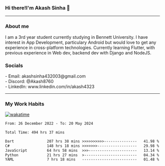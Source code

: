 <h3>Hi there!I'm Akash Sinha 👋</h3>

--- 

<h3>About me</h3>
I am a 3rd year student currently studying in Bennett University. I have interest in App Development, particulary Android but would love to get any experience in cross-platform technologies. Currently learning Flutter, with previous experience in Web dev, backend dev with Django and NodeJS.

<h3>Socials</h3>
 - Email: akashsinha432003@gmail.com<br>
 - Discord: @Akash8760<br>
 - LinkedIn: www.linkedin.com/in/akash4323<br>


---

<h3>My Work Habits</h3>

[![wakatime](https://wakatime.com/badge/user/938b2951-49cf-4810-9b9e-c17cde3d3343.svg)](https://wakatime.com/@938b2951-49cf-4810-9b9e-c17cde3d3343)

<!--START_SECTION:waka-->

```txt
From: 26 December 2022 - To: 20 May 2024

Total Time: 494 hrs 37 mins

Dart               207 hrs 38 mins >>>>>>>>>>---------------   41.98 %
C#                 148 hrs 18 mins >>>>>>>------------------   29.98 %
JavaScript         64 hrs 58 mins  >>>----------------------   13.14 %
Python             21 hrs 27 mins  >------------------------   04.34 %
YAML               7 hrs 18 mins   -------------------------   01.48 %
```

<!--END_SECTION:waka-->

